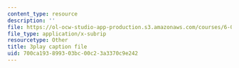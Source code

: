 ```yaml
---
content_type: resource
description: ''
file: https://ol-ocw-studio-app-production.s3.amazonaws.com/courses/6-041-probabilistic-systems-analysis-and-applied-probability-fall-2010/700ca193899303bc00c23a3370c9e242_P7a4bjE6Crk.srt
file_type: application/x-subrip
resourcetype: Other
title: 3play caption file
uid: 700ca193-8993-03bc-00c2-3a3370c9e242
---
```


